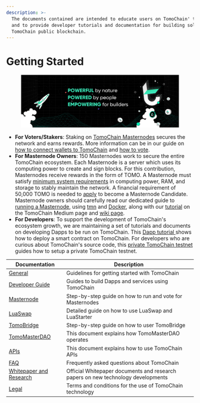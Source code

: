 ```yaml
---
description: >-
  The documents contained are intended to educate users on TomoChain' technology
  and to provide developer tutorials and documentation for building solutions on
  TomoChain public blockchain.
---
```


# Getting Started

<figure><img src=".gitbook/assets/Twitter header - 1 (1).png" alt=""><figcaption></figcaption></figure>

* **For Voters/Stakers**: Staking on [TomoChain Masternodes](https://master.tomochain.com/) secures the network and earns rewards. More information can be in our guide on [how to connect wallets to TomoChain](https://docs.tomochain.com/general/how-to-connect-to-tomochain-network) and [how to vote](https://youtu.be/tXp4WHl\_sxY).
* **For Masternode Owners**: 150 Masternodes work to secure the entire TomoChain ecosystem. Each Masternode is a server which uses its computing power to create and sign blocks. For this contribution, Masternodes receive rewards in the form of TOMO. A Masternode must satisfy [minimum system requirements](masternode/requirements.md) in computing power, RAM, and storage to stably maintain the network. A financial requirement of 50,000 TOMO is needed to [apply](masternode/apply-your-node.md) to become a Masternode Candidate. Masternode owners should carefully read our dedicated guide to [running a Masternode](masternode/run-a-full-node/), using [tmn](masternode/run-a-full-node/tmn.md) and [Docker](masternode/run-a-full-node/docker.md), along with our [tutorial](https://medium.com/tomochain/how-to-run-a-tomochain-masternode-from-a-to-z-3793752dc3d1) on the TomoChain Medium page and [wiki page](https://github.com/tomochain/docs/wiki).
* **For Developers**: To support the development of TomoChain's ecosystem growth, we are maintaining a set of tutorials and documents on developing Dapps to be run on TomoChain. This [Dapp tutorial ](https://docs.tomochain.com/developer-guide/building-dapp-on-tomochain)shows how to deploy a smart contract on TomoChain. For developers who are curious about TomoChain's source code, this [private TomoChain testnet](https://docs.tomochain.com/developer-guide/working-with-tomochain/tomochain-private-testnet-setup) guides how to setup a private TomoChain testnet.

| **Documentation**                                   | Description                                                                      |
| --------------------------------------------------- | -------------------------------------------------------------------------------- |
| [General ](general/)                                | Guidelines for getting started with TomoChain                                    |
| [Developer Guide](developer-guide/)                 | Guides to build Dapps and services using TomoChain                               |
| [Masternode](masternode/)                           | Step-by-step guide on how to run and vote for Masternodes                        |
| [LuaSwap](luaswap/)                                 | Detailed guide on how to use LuaSwap and LuaStarter                              |
| [TomoBridge](tomobridge/)                           | Step-by-step guide on how to user TomoBridge                                     |
| [TomoMasterDAO](tomomasterdao/)                     | This document explains how TomoMasterDAO operates                                |
| [APIs](https://apidocs.tomochain.com)               | This document explains how to use TomoChain APIs                                 |
| [FAQ](faq/)                                         | Frequently asked questions about TomoChain                                       |
| [Whitepaper and Research](whitepaper-and-research/) | Official Whitepaper documents and research papers on new technology developments |
| [Legal ](legal/)                                    | Terms and conditions for the use of TomoChain technology                         |


